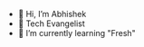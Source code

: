 - 👋 Hi, I’m Abhishek
- 👀 Tech Evangelist
- 🌱 I’m currently learning "Fresh"

<!---
me-abhishekpal/me-abhishekpal is a ✨ special ✨ repository because its `README.md` (this file) appears on your GitHub profile.
You can click the Preview link to take a look at your changes.
--->
